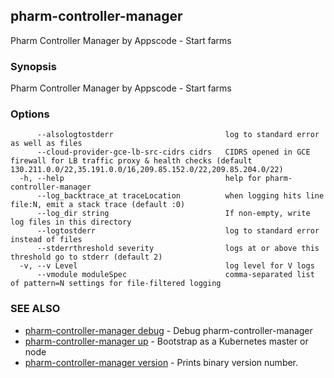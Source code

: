 ## pharm-controller-manager

Pharm Controller Manager by Appscode - Start farms

### Synopsis


Pharm Controller Manager by Appscode - Start farms

### Options

```
      --alsologtostderr                         log to standard error as well as files
      --cloud-provider-gce-lb-src-cidrs cidrs   CIDRS opened in GCE firewall for LB traffic proxy & health checks (default 130.211.0.0/22,35.191.0.0/16,209.85.152.0/22,209.85.204.0/22)
  -h, --help                                    help for pharm-controller-manager
      --log_backtrace_at traceLocation          when logging hits line file:N, emit a stack trace (default :0)
      --log_dir string                          If non-empty, write log files in this directory
      --logtostderr                             log to standard error instead of files
      --stderrthreshold severity                logs at or above this threshold go to stderr (default 2)
  -v, --v Level                                 log level for V logs
      --vmodule moduleSpec                      comma-separated list of pattern=N settings for file-filtered logging
```

### SEE ALSO
* [pharm-controller-manager debug](pharm-controller-manager_debug.md)	 - Debug pharm-controller-manager
* [pharm-controller-manager up](pharm-controller-manager_up.md)	 - Bootstrap as a Kubernetes master or node
* [pharm-controller-manager version](pharm-controller-manager_version.md)	 - Prints binary version number.

